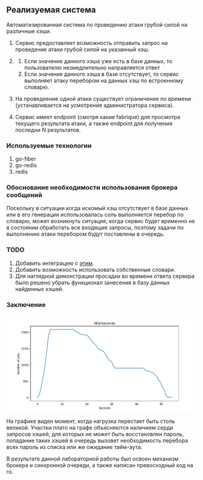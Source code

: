 ## Реализуемая система

Автоматизированная система по проведению атаки грубой силой на различные хэши.

1. Сервис предоставляет возможность отправить запрос на проведение атаки грубой силой на указанный хэш.
2. 1. Если значение данного хэша уже есть в базе данных, то пользователю незмедлительно направляется ответ
    2. Если значение данного хэша в базе отсутствует, то сервис выполняет атаку перебором на данных хэш по встроенному словарю.

3. На проведеение одной атаки существует ограничение по времени (устанавливается на усмотрение администратора сервиса).
4. Сервис имеет endpoint (смотря какие fabrique) для просмотра текущего результата атаки, а также endpoint для получения последни N результатов.

### Используемые технологии

1. go-fiber 
2. go-redis 
3. redis

### Обоснование необходимости использования брокера сообщений

Поскольку в ситуации когда искомый хэш отсутствует в базе данных или в его генерации использовалась соль выполняется перебор по словарю, может возникнуть ситуация, когда сервис будет временно не в состоянии обработать все входящие запросы, поэтому задачи по выполнению атаки перебором будут поставлены в очередь.


### TODO

1. Добавить интеграцию с [этим](https://github.com/mandiant/gocrack).
2. Добавить возможность использовать собственные словари.
3. Для наглядной демонстрации просадки во времени ответа сервера было решено убрать функционал занесения в базу данных найденных хэшей.


### Заключение

![plot](./assets/plot.png)

На графике виден момент, когда нагрузка перестает быть столь великой. Участки плато на графе объясняются наличием серди запросов хэшей, для которых не может быть восстановлен пароль, попадание таких хэшей в очередь вызовет необходимость перебора всех пароль из списка или же ожидание тайм-аута. 

В результате данной лабораторной работы был освоен механизм брокера и синхронной очереди, а также написан превосходный код на го.
